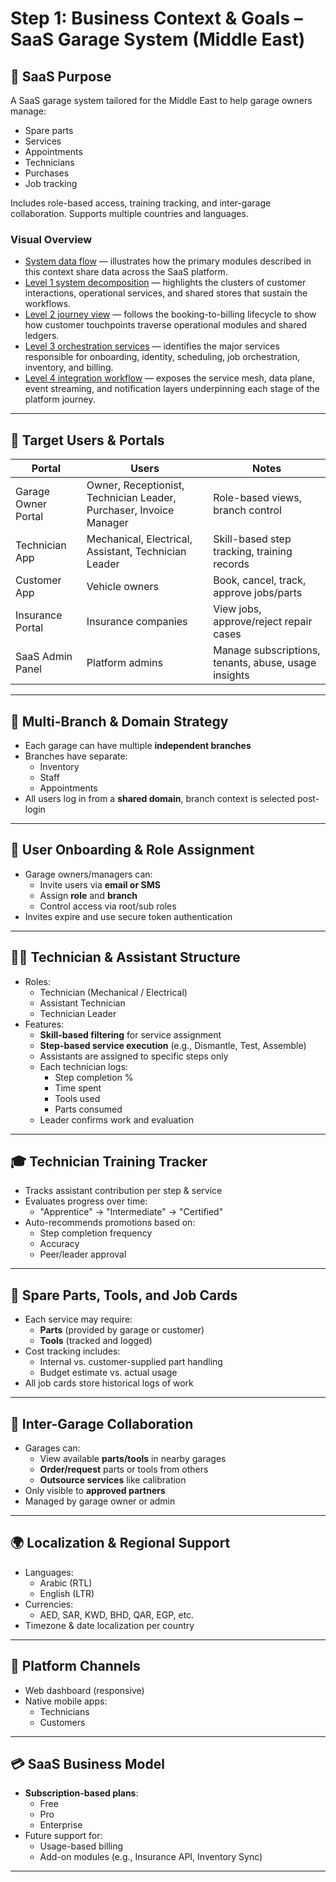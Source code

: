 # Step 1: Business Context & Goals – SaaS Garage System (Middle East)

## 🎯 SaaS Purpose

A SaaS garage system tailored for the Middle East to help garage owners manage:
- Spare parts
- Services
- Appointments
- Technicians
- Purchases
- Job tracking

Includes role-based access, training tracking, and inter-garage collaboration. Supports multiple countries and languages.

### Visual Overview
- [System data flow](../Diagrams/DataFlow/SystemOverview.md) — illustrates how the primary modules described in this context share data across the SaaS platform.
- [Level 1 system decomposition](../Diagrams/DataFlow/Level1/SystemOverview-Level1.md) — highlights the clusters of customer interactions, operational services, and shared stores that sustain the workflows.
- [Level 2 journey view](../Diagrams/DataFlow/Level2/SystemOverview-Level2.md) — follows the booking-to-billing lifecycle to show how customer touchpoints traverse operational modules and shared ledgers.
- [Level 3 orchestration services](../Diagrams/DataFlow/Level3/SystemOverview-Level3.md) — identifies the major services responsible for onboarding, identity, scheduling, job orchestration, inventory, and billing.
- [Level 4 integration workflow](../Diagrams/DataFlow/Level4/SystemOverview-Level4.md) — exposes the service mesh, data plane, event streaming, and notification layers underpinning each stage of the platform journey.

---

## 👥 Target Users & Portals

| Portal               | Users                                                | Notes                                                 |
|----------------------|------------------------------------------------------|--------------------------------------------------------|
| Garage Owner Portal  | Owner, Receptionist, Technician Leader, Purchaser, Invoice Manager | Role-based views, branch control                      |
| Technician App       | Mechanical, Electrical, Assistant, Technician Leader | Skill-based step tracking, training records            |
| Customer App         | Vehicle owners                                       | Book, cancel, track, approve jobs/parts               |
| Insurance Portal     | Insurance companies                                  | View jobs, approve/reject repair cases                |
| SaaS Admin Panel     | Platform admins                                      | Manage subscriptions, tenants, abuse, usage insights  |

---

## 🏢 Multi-Branch & Domain Strategy

- Each garage can have multiple **independent branches**
- Branches have separate:
  - Inventory
  - Staff
  - Appointments
- All users log in from a **shared domain**, branch context is selected post-login

---

## 🔐 User Onboarding & Role Assignment

- Garage owners/managers can:
  - Invite users via **email or SMS**
  - Assign **role** and **branch**
  - Control access via root/sub roles
- Invites expire and use secure token authentication

---

## 🧑‍🔧 Technician & Assistant Structure

- Roles:
  - Technician (Mechanical / Electrical)
  - Assistant Technician
  - Technician Leader
- Features:
  - **Skill-based filtering** for service assignment
  - **Step-based service execution** (e.g., Dismantle, Test, Assemble)
  - Assistants are assigned to specific steps only
  - Each technician logs:
    - Step completion %
    - Time spent
    - Tools used
    - Parts consumed
  - Leader confirms work and evaluation

---

## 🎓 Technician Training Tracker

- Tracks assistant contribution per step & service
- Evaluates progress over time:
  - "Apprentice" → "Intermediate" → "Certified"
- Auto-recommends promotions based on:
  - Step completion frequency
  - Accuracy
  - Peer/leader approval

---

## 🔩 Spare Parts, Tools, and Job Cards

- Each service may require:
  - **Parts** (provided by garage or customer)
  - **Tools** (tracked and logged)
- Cost tracking includes:
  - Internal vs. customer-supplied part handling
  - Budget estimate vs. actual usage
- All job cards store historical logs of work

---

## 🔄 Inter-Garage Collaboration

- Garages can:
  - View available **parts/tools** in nearby garages
  - **Order/request** parts or tools from others
  - **Outsource services** like calibration
- Only visible to **approved partners**
- Managed by garage owner or admin

---

## 🌍 Localization & Regional Support

- Languages:
  - Arabic (RTL)
  - English (LTR)
- Currencies:
  - AED, SAR, KWD, BHD, QAR, EGP, etc.
- Timezone & date localization per country

---

## 📱 Platform Channels

- Web dashboard (responsive)
- Native mobile apps:
  - Technicians
  - Customers

---

## 💳 SaaS Business Model

- **Subscription-based plans**:
  - Free
  - Pro
  - Enterprise
- Future support for:
  - Usage-based billing
  - Add-on modules (e.g., Insurance API, Inventory Sync)

---
